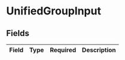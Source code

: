 # UnifiedGroupInput


## Fields

| Field       | Type        | Required    | Description |
| ----------- | ----------- | ----------- | ----------- |
